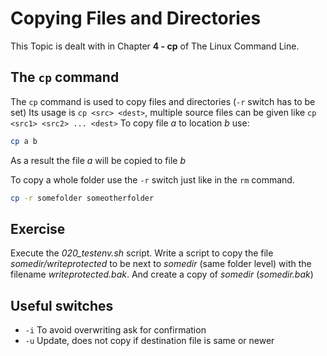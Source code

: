 # Copying Files and Directories
This Topic is dealt with in Chapter **4 - cp** of The Linux Command Line.

## The `cp` command

The `cp` command is used to copy files and directories (`-r` switch has to be set)
Its usage is `cp <src> <dest>`, multiple source files can be given like `cp <src1> <src2> ... <dest>`
To copy file *a* to location *b* use:

~~~~~bash
cp a b
~~~~~

As a result the file *a* will be copied to file *b*

To copy a whole folder use the `-r` switch just like in the `rm` command.

~~~~~bash
cp -r somefolder someotherfolder
~~~~~

## Exercise
Execute the *020_testenv.sh* script. Write a script to copy the file *somedir/writeprotected* to be next to *somedir* (same folder level) with the filename *writeprotected.bak*. And create a copy of *somedir* (*somedir.bak*)

## Useful switches
- `-i` To avoid overwriting ask for confirmation
- `-u` Update, does not copy if destination file is same or newer
